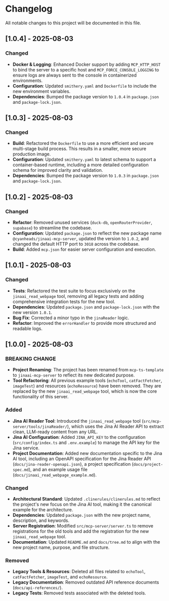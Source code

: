 # Changelog

All notable changes to this project will be documented in this file.

## [1.0.4] - 2025-08-03

### Changed

- **Docker & Logging**: Enhanced Docker support by adding `MCP_HTTP_HOST` to bind the server to a specific host and `MCP_FORCE_CONSOLE_LOGGING` to ensure logs are always sent to the console in containerized environments.
- **Configuration**: Updated `smithery.yaml` and `Dockerfile` to include the new environment variables.
- **Dependencies**: Bumped the package version to `1.0.4` in `package.json` and `package-lock.json`.

## [1.0.3] - 2025-08-03

### Changed

- **Build**: Refactored the `Dockerfile` to use a more efficient and secure multi-stage build process. This results in a smaller, more secure production image.
- **Configuration**: Updated `smithery.yaml` to latest schema to support a container-based runtime, including a more detailed configuration schema for improved clarity and validation.
- **Dependencies**: Bumped the package version to `1.0.3` in `package.json` and `package-lock.json`.

## [1.0.2] - 2025-08-03

### Changed

- **Refactor**: Removed unused services (`duck-db`, `openRouterProvider`, `supabase`) to streamline the codebase.
- **Configuration**: Updated `package.json` to reflect the new package name `@cyanheads/jinaai-mcp-server`, updated the version to `1.0.2`, and changed the default HTTP port to `3018` across the codebase.
- **Build**: Added `mcp.json` for easier server configuration and execution.

## [1.0.1] - 2025-08-03

### Changed

- **Tests**: Refactored the test suite to focus exclusively on the `jinaai_read_webpage` tool, removing all legacy tests and adding comprehensive integration tests for the new tool.
- **Dependencies**: Updated `package.json` and `package-lock.json` with the new version `1.0.1`.
- **Bug Fix**: Corrected a minor typo in the `jinaReader` logic.
- **Refactor**: Improved the `errorHandler` to provide more structured and readable logs.

## [1.0.0] - 2025-08-03

### BREAKING CHANGE

- **Project Renaming**: The project has been renamed from `mcp-ts-template` to `jinaai-mcp-server` to reflect its new dedicated purpose.
- **Tool Refactoring**: All previous example tools (`echoTool`, `catFactFetcher`, `imageTest`) and resources (`echoResource`) have been removed. They are replaced by the new `jinaai_read_webpage` tool, which is now the core functionality of this server.

### Added

- **Jina AI Reader Tool**: Introduced the `jinaai_read_webpage` tool (`src/mcp-server/tools/jinaReader/`), which uses the Jina AI Reader API to extract clean, LLM-ready content from any URL.
- **Jina AI Configuration**: Added `JINA_API_KEY` to the configuration (`src/config/index.ts` and `.env.example`) to manage the API key for the Jina service.
- **Project Documentation**: Added new documentation specific to the Jina AI tool, including an OpenAPI specification for the Jina Reader API (`docs/jina-reader-openapi.json`), a project specification (`docs/project-spec.md`), and an example usage file (`docs/jinaai_read_webpage_example.md`).

### Changed

- **Architectural Standard**: Updated `.clinerules/clinerules.md` to reflect the project's new focus on the Jina AI tool, making it the canonical example for the architecture.
- **Dependencies**: Updated `package.json` with the new project name, description, and keywords.
- **Server Registration**: Modified `src/mcp-server/server.ts` to remove registrations for the old tools and add the registration for the new `jinaai_read_webpage` tool.
- **Documentation**: Updated `README.md` and `docs/tree.md` to align with the new project name, purpose, and file structure.

### Removed

- **Legacy Tools & Resources**: Deleted all files related to `echoTool`, `catFactFetcher`, `imageTest`, and `echoResource`.
- **Legacy Documentation**: Removed outdated API reference documents (`docs/api-references/`).
- **Legacy Tests**: Removed tests associated with the deleted tools.
